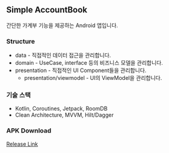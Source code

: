 ## Simple AccountBook
간단한 가계부 기능을 제공하는 Android 앱입니다.

### Structure

* data - 직접적인 데이터 접근을 관리합니다.
* domain - UseCase, interface 등의 비즈니스 모델을 관리합니다.
* presentation - 직접적인 UI Component들을 관리합니다.
  * presentation/viewmodel - UI의 ViewModel을 관리합니다.

### 기술 스택
* Kotlin, Coroutines, Jetpack, RoomDB
* Clean Architecture, MVVM, Hilt/Dagger

### APK Download
[Release Link](https://github.com/qorcjftns/SimpleAccountBook/releases/latest)
